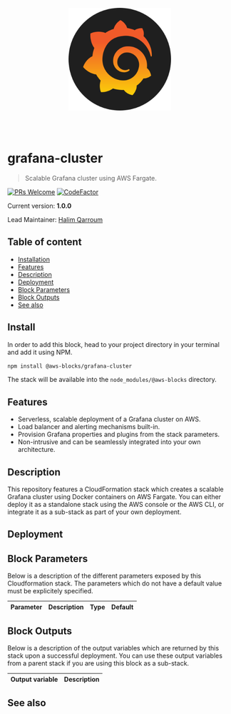 <br /><br />
<p align="center">
  <img width="230" src="assets/icon.png" />
</p>
<br /><br />

# grafana-cluster
> Scalable Grafana cluster using AWS Fargate.

[![PRs Welcome](https://img.shields.io/badge/PRs-welcome-brightgreen.svg?style=flat-square)](contributing.md)
[![CodeFactor](https://www.codefactor.io/repository/github/aws-blocks/grafana-cluster/badge)](https://www.codefactor.io/repository/github/aws-blocks/grafana-cluster)

Current version: **1.0.0**

Lead Maintainer: [Halim Qarroum](mailto:hqm.post@gmail.com)

## Table of content

 - [Installation](#install)
 - [Features](#features)
 - [Description](#description)
 - [Deployment](#deployment)
 - [Block Parameters](#block-parameters)
 - [Block Outputs](#block-outputs)
 - [See also](#see-also)

## Install

In order to add this block, head to your project directory in your terminal and add it using NPM.

```bash
npm install @aws-blocks/grafana-cluster
```

The stack will be available into the `node_modules/@aws-blocks` directory.

## Features

 - Serverless, scalable deployment of a Grafana cluster on AWS.
 - Load balancer and alerting mechanisms built-in.
 - Provision Grafana properties and plugins from the stack parameters.
 - Non-intrusive and can be seamlessly integrated into your own architecture.

## Description

This repository features a CloudFormation stack which creates a scalable Grafana cluster using Docker containers on AWS Fargate. You can either deploy it as a standalone stack using the AWS console or the AWS CLI, or integrate it as a sub-stack as part of your own deployment.

## Deployment

## Block Parameters

Below is a description of the different parameters exposed by this Cloudformation stack. The parameters which do not have a default value must be explicitely specified.

Parameter | Description | Type | Default |
--------- | ----------- | ---- | --------

## Block Outputs

Below is a description of the output variables which are returned by this stack upon a successful deployment. You can use these output variables from a parent stack if you are using this block as a sub-stack.

Output variable | Description
--------------- | -----------

## See also
